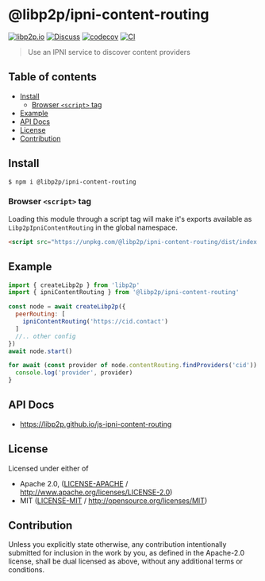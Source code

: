 # @libp2p/ipni-content-routing <!-- omit in toc -->

[![libp2p.io](https://img.shields.io/badge/project-libp2p-yellow.svg?style=flat-square)](http://libp2p.io/)
[![Discuss](https://img.shields.io/discourse/https/discuss.libp2p.io/posts.svg?style=flat-square)](https://discuss.libp2p.io)
[![codecov](https://img.shields.io/codecov/c/github/libp2p/js-ipni-content-routing.svg?style=flat-square)](https://codecov.io/gh/libp2p/js-ipni-content-routing)
[![CI](https://img.shields.io/github/actions/workflow/status/libp2p/js-ipni-content-routing/js-test-and-release.yml?branch=main\&style=flat-square)](https://github.com/libp2p/js-ipni-content-routing/actions/workflows/js-test-and-release.yml?query=branch%3Amain)

> Use an IPNI service to discover content providers

## Table of contents <!-- omit in toc -->

- [Install](#install)
  - [Browser `<script>` tag](#browser-script-tag)
- [Example](#example)
- [API Docs](#api-docs)
- [License](#license)
- [Contribution](#contribution)

## Install

```console
$ npm i @libp2p/ipni-content-routing
```

### Browser `<script>` tag

Loading this module through a script tag will make it's exports available as `Libp2pIpniContentRouting` in the global namespace.

```html
<script src="https://unpkg.com/@libp2p/ipni-content-routing/dist/index.min.js"></script>
```

## Example

```js
import { createLibp2p } from 'libp2p'
import { ipniContentRouting } from '@libp2p/ipni-content-routing'

const node = await createLibp2p({
  peerRouting: [
    ipniContentRouting('https://cid.contact')
  ]
  //.. other config
})
await node.start()

for await (const provider of node.contentRouting.findProviders('cid')) {
  console.log('provider', provider)
}
```

## API Docs

- <https://libp2p.github.io/js-ipni-content-routing>

## License

Licensed under either of

- Apache 2.0, ([LICENSE-APACHE](LICENSE-APACHE) / <http://www.apache.org/licenses/LICENSE-2.0>)
- MIT ([LICENSE-MIT](LICENSE-MIT) / <http://opensource.org/licenses/MIT>)

## Contribution

Unless you explicitly state otherwise, any contribution intentionally submitted for inclusion in the work by you, as defined in the Apache-2.0 license, shall be dual licensed as above, without any additional terms or conditions.
